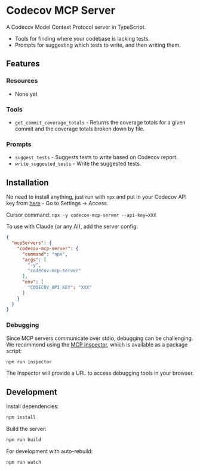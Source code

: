 # Codecov MCP Server

A Codecov Model Context Protocol server in TypeScript.

- Tools for finding where your codebase is lacking tests.
- Prompts for suggesting which tests to write, and then writing them.

## Features

### Resources
- None yet

### Tools
- `get_commit_coverage_totals` - Returns the coverage totals for a given commit and the
coverage totals broken down by file.

### Prompts
- `suggest_tests` - Suggests tests to write based on Codecov report.
- `write_suggested_tests` - Write the suggested tests.

## Installation

No need to install anything, just run with `npx` and put in your Codecov API key from [here](https://app.codecov.io/account/) - Go to Settings -> Access.

Cursor command: `npx -y codecov-mcp-server --api-key=XXX`

To use with Claude (or any AI), add the server config:

```json
{
  "mcpServers": {
    "codecov-mcp-server": {
      "command": "npx",
      "args": [
        "-y",
        "codecov-mcp-server"
      ],
      "env": [
        "CODECOV_API_KEY": "XXX"
      ]
    }
  }
}
```

### Debugging

Since MCP servers communicate over stdio, debugging can be challenging. We recommend using the [MCP Inspector](https://github.com/modelcontextprotocol/inspector), which is available as a package script:

```bash
npm run inspector
```

The Inspector will provide a URL to access debugging tools in your browser.

## Development

Install dependencies:
```bash
npm install
```

Build the server:
```bash
npm run build
```

For development with auto-rebuild:
```bash
npm run watch
```
